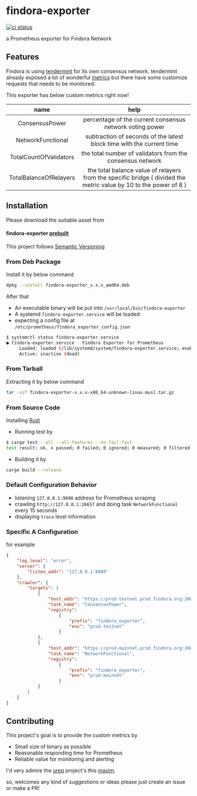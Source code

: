 # findora-exporter
[![ci status](https://github.com/FindoraNetwork/findora-exporter/actions/workflows/main.yml/badge.svg?branch=main)](https://github.com/FindoraNetwork/findora-exporter/actions)

a Prometheus exporter for Findora Network

## Features
Findora is using [tendermint] for its own consensus network. tendermint already exposed a lot of wonderful [metrics] but there have some customize requests that needs to be monitored.

[tendermint]: https://tendermint.com/
[metrics]: https://docs.tendermint.com/master/nodes/metrics.html

This exporter has below custom metrics right now!

| name | help |
| :-: | :-: |
| ConsensusPower | percentage of the current consensus network voting power |
| NetworkFunctional | subtraction of seconds of the latest block time with the current time |
| TotalCountOfValidators | the total number of validators from the consensus network |
| TotalBalanceOfRelayers | the total balance value of relayers from the specific bridge ( divided the metric value by 10 to the power of 8 ) |

## Installation

Please download the suitable asset from

#### findora-exporter [prebuilt]

This project follows [Semantic Versioning]

### From Deb Package

Install it by below command

```bash
dpkg --install findora-exporter_x.x.x_amd64.deb
```

After that
* An executable binary will be put into `/usr/local/bin/findora-exporter`
* A systemd `findora-exporter.service` will be loaded
* expecting a config file at `/etc/prometheus/findora_exporter_config.json`

```bash
$ systemctl status findora-exporter.service
● findora-exporter.service - Findora Exporter for Prometheus
     Loaded: loaded (/lib/systemd/system/findora-exporter.service; enabled; vendor preset: enabled)
     Active: inactive (dead)
```

### From Tarball

Extracting it by below command

```bash
tar -xzf findora-exporter-x.x.x-x86_64-unknown-linux-musl.tar.gz
```

### From Source Code

Installing [Rust]

* Running test by
```bash
$ cargo test --all --all-features --no-fail-fast
test result: ok. x passed; 0 failed; 0 ignored; 0 measured; 0 filtered out; finished in 0.00s
```

* Building it by
```bash
cargo build --release
```

### Default Configuration Behavior

* listening `127.0.0.1:9090` address for Prometheus scraping
* crawling `http://127.0.0.1:26657` and doing task `NetworkFunctional` every 15 seconds
* displaying `trace` level information

### Specific A Configuration

for example
```json
{
    "log_level": "error",
    "server": {
        "listen_addr": "127.0.0.1:8080"
    },
    "crawler": {
        "targets": [
            {
                "host_addr": "https://prod-testnet.prod.findora.org:26657",
                "task_name": "ConsensusPower",
                "registry": 
                    {
                        "prefix": "findora_exporter",
                        "env": "prod-testnet"
                    }
            },
            {
                "host_addr": "https://prod-mainnet.prod.findora.org:26657",
                "task_name": "NetworkFunctional",
                "registry": 
                    {
                        "prefix": "findora_exporter",
                        "env": "prod-mainnet"
                    }
            }
        ]
    }
}
```

[Semantic Versioning]: https://semver.org/#semantic-versioning-200
[prebuilt]: https://github.com/FindoraNetwork/findora-exporter/releases
[Rust]: https://www.rust-lang.org/learn/get-started

## Contributing
This project's goal is to provide the custom metrics by
* Small size of binary as possible
* Reasonable responding time for Prometheus
* Reliable value for monitoring and alerting

I'd very admire the [ureq] project's this [maxim].

so, welcomes any kind of suggestions or ideas please just create an issue or make a PR!

[ureq]: https://github.com/algesten/ureq
[maxim]: https://github.com/algesten/ureq#blocking-io-for-simplicity
